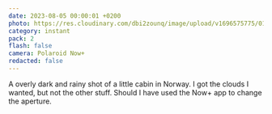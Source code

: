 ```yaml
---
date: 2023-08-05 00:00:01 +0200
photo: https://res.cloudinary.com/dbi2zounq/image/upload/v1696575775/016_noygjo.jpg
category: instant
pack: 2
flash: false
camera: Polaroid Now+
redacted: false
---
```

A overly dark and rainy shot of a little cabin in Norway. I got the clouds I wanted, but not the other stuff. Should I have used the Now+ app to change the aperture.
